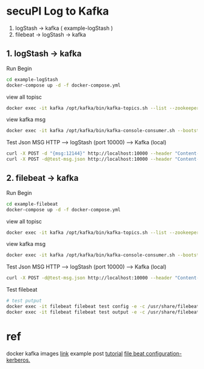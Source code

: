 # secuPI Log to Kafka
1. logStash -> kafka ( example-logStash )
2. filebeat -> logStash -> kafka


## 1. logStash -> kafka

Run Begin 
```sh
cd example-logStash
docker-compose up -d -f docker-compose.yml
```

view all topisc
```sh
docker exec -it kafka /opt/kafka/bin/kafka-topics.sh --list --zookeeper zookeeper:2181
```

view kafka msg
```sh
docker exec -it kafka /opt/kafka/bin/kafka-console-consumer.sh --bootstrap-server kafka:9092 --topic logstash_logs
```

Test Json MSG HTTP --> logStash (port 10000) --> Kafka (local)
```sh
curl -X POST -d "{msg:12144}" http://localhost:10000 --header "Content-Type:application/json"
curl -X POST -d@test-msg.json http://localhost:10000 --header "Content-Type:application/json"
```


## 2. filebeat -> kafka

Run Begin 
```sh
cd example-filebeat
docker-compose up -d -f docker-compose.yml
```

view all topisc
```sh
docker exec -it kafka /opt/kafka/bin/kafka-topics.sh --list --zookeeper zookeeper:2181
```

view kafka msg
```sh
docker exec -it kafka /opt/kafka/bin/kafka-console-consumer.sh --bootstrap-server kafka:9092 --topic filebeat_logs
```

Test Json MSG HTTP --> logStash (port 10000) --> Kafka (local)
```sh
curl -X POST -d@test-msg.json http://localhost:10000 --header "Content-Type:application/json"
```

Test filebeat
```sh
# test putput
docker exec -it filebeat filebeat test config -e -c /usr/share/filebeat/filebeat.yml
docker exec -it filebeat filebeat test output -e -c /usr/share/filebeat/filebeat.yml
```


# ref
docker kafka images [link](https://hub.docker.com/r/wurstmeister/kafka)
example post [tutorial](https://logz.io/blog/filebeat-tutorial/)
[file beat configuration-kerberos.](https://www.elastic.co/guide/en/beats/filebeat/current/configuration-kerberos.html)